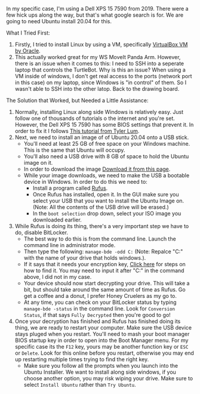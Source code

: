 In my specific case, I'm using a Dell XPS 15 7590 from 2019. There were a few hick ups along the way, but that's what google search is for. We are going to need Ubuntu install 20.04 for this.

What I Tried First:
 
 1. Firstly, I tried to install Linux by using a VM, specifically [VirtualBox VM by Oracle](https://www.virtualbox.org).
 2. This actually worked great for my WS MoveIt Panda Arm. However, there is an issue when it comes to this: I need to SSH into a seperate laptop that controls the TurtleBot. Why is this an issue? When using a VM inside of windows, I don't get real access to the ports (network port in this case) on my laptop, since Windows is "in control" of them. So I wasn't able to SSH into the other latop. Back to the drawing board.

The Solution that Worked, but Needed a Little Assistance:

1. Normally, installing Linux along side Windows is relatively easy. Just follow one of thousands of tutorials o the internet and you're set. However, the Dell XPS 15 7590 has some BIOS settings that prevent it. In order to fix it I follows [This tutorial from Tyler Lum](https://medium.com/@tylergwlum/my-journey-installing-ubuntu-18-04-on-the-dell-xps-15-7590-2019-756f738a6447).
2. Next, we need to install an image of of Ubuntu 20.04 onto a USB stick.
   - You'll need at least 25 GB of free space on your Windows machine. This is the same that Ubuntu will occupy.
   - You'll also need a USB drive with 8 GB of space to hold the Ubuntu image on it.
   - In order to download the image [Download it from this page](https://ubuntu.com/download/desktop).
   - While your image downloads, we need to make the USB a bootable device in Windows. In order to do this we need to:
     - Install a program called [Rufus](https://rufus.ie/en/).
     - Once Rufus has installed, open it. In the GUI make sure you select your USB that you want to install the Ubuntu Image on. (Note: All the contents of the USB drive will be erased.)
     - In the `boot selection` drop down, select your ISO image you downloaded earlier.
3. While Rufus is doing its thing, there's a very important step we have to do, disable BitLocker. 
   - The best way to do this is from the command line. Launch the command line in administrator mode.
   - Then type the following: `manage-bde -odd C:` (Note: Repalce "C:" with the name of your drive that holds windows.).
   - If it says that it needs your encryption key, [Click here](https://support.microsoft.com/en-us/windows/finding-your-bitlocker-recovery-key-in-windows-6b71ad27-0b89-ea08-f143-056f5ab347d6) for steps on how to find it. You may need to input it after "C:" in the command above, I did not in my case.
   - Your device should now start decrypting your drive. This will take a bit, but should take around the same amount of time as Rufus. Go get a coffee and a donut, I prefer Honey Cruelers as my go to.
   - At any time, you can check on your BitLocker status by typing `manage-bde -status` in the command line. Look for `Conversion Status`, if that says `Fully Decrypted` then you're good to go!
4. Once your decryption has finished and Rufus has finished doing its thing, we are ready to restart your computer. Make sure the USB device stays pluged when you restart. You'll need to mash your boot manager BIOS startup key in order to open into the Boot Manager menu. For my specific case its the `F12` key, yours may be another function key or `ESC` or `Delete`. Look for this online before you restart, otherwise you may end up restarting multiple times trying to find the right key.
   - Make sure you follow all the prompts when you launch into the Ubuntu Installer. We want to install along side windows, if you choose another option, you may risk wiping your drive. Make sure to select `Install Ubuntu` rather than `Try Ubuntu`.
